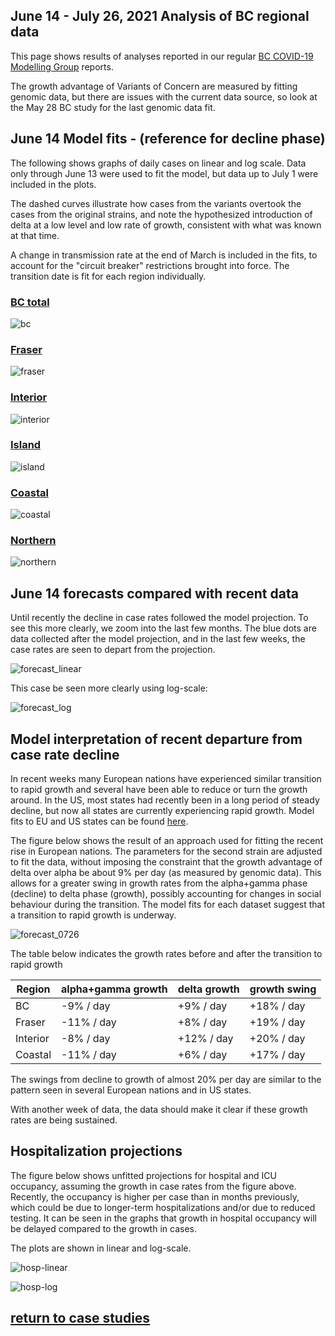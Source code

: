 ## June 14 - July 26, 2021 Analysis of BC regional data

This page shows results of analyses reported in our regular [BC COVID-19 Modelling Group](https://bccovid-19group.ca/) reports.


The growth advantage of Variants of Concern are measured by fitting genomic data, but there are
issues with the current data source, so look at the May 28 BC study for the last genomic data fit.

## June 14 Model fits - (reference for decline phase)

The following shows graphs of daily cases on linear and log scale. Data only through June 13 were used
to fit the model, but data up to July 1 were included in the plots.

The dashed curves illustrate how cases from the variants overtook the cases from the original strains, and
note the hypothesized introduction of delta at a low level and low rate of growth, consistent with
what was known at that time.

A change in transmission rate at the end of March is included in the fits, to account for the
"circuit breaker" restrictions brought into force.
The transition date is fit for each region individually.

### [BC total](img/bc_2_9_0702.pdf)

![bc](img/bc_2_9_0702.png)

### [Fraser](img/fraser_2_9_0702.pdf)

![fraser](img/fraser_2_9_0702.png)

### [Interior](img/interior_2_9_0702.pdf)

![interior](img/interior_2_9_0702.png)

### [Island](img/island_2_9_0702.pdf)

![island](img/island_2_9_0702.png)

### [Coastal](img/coastal_2_9_0702.pdf)

![coastal](img/coastal_2_9_0702.png)

### [Northern](img/northern_2_9_0702.pdf)

![northern](img/northern_2_9_0702.png)

## June 14 forecasts compared with recent data

Until recently the decline in case rates followed the model projection.
To see this more clearly, we zoom into the last few months.
The blue dots are data collected after the model projection, and in the last few weeks, the case rates
are seen to depart from the projection.

![forecast_linear](img/BC_2_9_0702_HA_linear.png)

This case be seen more clearly using log-scale:

![forecast_log](img/BC_2_9_0702_HA_log.png)

## Model interpretation of recent departure from case rate decline

In recent weeks many European nations have experienced similar transition to rapid growth and
several have been able to reduce or turn the growth around.
In the US, most states had recently been in a long period of steady decline,
but now all states are currently experiencing rapid growth.
Model fits to EU and US states can be found [here](../index.md).

The figure below shows the result of an approach 
used for fitting the recent rise in European nations.
The parameters for the second strain are adjusted to fit the data, without imposing the constraint that the
growth advantage of delta over alpha be about 9% per day (as measured by genomic data).
This allows for a greater swing in growth rates from the alpha+gamma phase (decline) to delta phase (growth), possibly accounting for
changes in social behaviour during the transition.
The model fits for each dataset suggest that a transition to rapid growth is underway.

![forecast_0726](img/BC_2_9_0726_HA.png)

The table below indicates the growth rates before and after the transition to rapid growth

Region | alpha+gamma growth | delta growth | growth swing
---|---|---|---
BC | -9% / day | +9% / day | +18% / day
Fraser | -11% / day | +8% / day | +19% / day
Interior | -8% / day | +12% / day | +20% / day
Coastal | -11% / day | +6% / day | +17% / day

The swings from decline to growth of almost 20% per day are similar to the pattern seen in several European nations and
in US states.

With another week of data, the data should make it clear if these growth rates are being sustained.

## Hospitalization projections

The figure below shows unfitted projections for hospital and ICU occupancy, assuming the growth in case rates from the figure above.
Recently, the occupancy is higher per case than in months previously, which could be due to longer-term hospitalizations and/or
due to reduced testing.
It can be seen in the graphs that growth in hospital occupancy will be delayed compared to the growth in cases.

The plots are shown in linear and log-scale.

![hosp-linear](img/BC_2_9_0726_linear_proj.png)

![hosp-log](img/BC_2_9_0726_log_proj.png)


## [return to case studies](../index.md)


